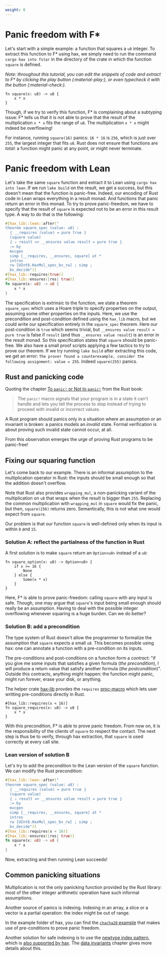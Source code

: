 ```yaml
---
weight: 0
---
```


# Panic freedom with F\*

Let's start with a simple example: a function that squares a `u8`
integer. To extract this function to F\* using hax, we simply need to
run the command `cargo hax into fstar` in the directory of the crate
in which the function `square` is defined.

*Note: throughout this tutorial, you can edit the snippets of code and
extract to F\* by clicking the play button (:material-play:), or even typecheck it with the button (:material-check:).*

```{.rust .playable }
fn square(x: u8) -> u8 {
    x * x
}
```

Though, if we try to verify this function, F\* is complaining about a
subtyping issue: F\* tells us that it is not able to prove that the
result of the multiplication `x * x` fits the range of `u8`. The
multiplication `x * x` might indeed be overflowing!

For instance, running `square(16)` panics: `16 * 16` is `256`, which
is just over `255`, the largest integer that fits `u8`. Rust does not
ensure that functions are *total*: a function might panic at any
point, or might never terminate.

# Panic freedom with Lean

Let's take the same `square` function and extract it to Lean using `cargo hax into lean`.
If we run `lake build` on the result, we get a success, but this doesn't mean that the function is 
panic-free. Indeed, our encoding of Rust code in Lean wraps everything in a result monad. And 
functions that panic return an error in this monad. To try to prove panic-freedom, we have to 
specify that the result of `square` is expected not to be an error in this result type. A way
to do that is the following:
```rust
#[hax_lib::lean::after("
theorem square_spec (value: u8) :
  ⦃ __requires (value) = pure true ⦄
  (square value)
  ⦃ ⇓ result => __ensures value result = pure true ⦄
  := by
  mvcgen
  simp [__requires, __ensures, square] at *
  intros
  rw [UInt8.HaxMul_spec_bv_rw] ; simp ;
  bv_decide")]
#[hax_lib::requires(true)]
#[hax_lib::ensures(|res| true)]
fn square(x: u8) -> u8 {
    x * x
}
```
The specification is extrinsic to the function, we state a theorem `square_spec` which uses a Hoare
triple to specify properties on the output, assuming some other properties on the inputs. Here,
we use the precondition and post-condition defined using the `hax_lib` macro, but we could write
our specification entirely in the `square_spec` theorem. Here our post-condition is `true` which seems
trivial, but `__ensures value result = pure true` is false if `result` (and thus `__ensures value result`) 
is an error in the result monad. So this specification states that `square` should be panic-free. We also 
have a small proof scripts applying a few tactics to try to prove our theorem. If we try running `lake build`
after extracting this code, we get an error: 
`The prover found a counterexample, consider the following assignment: value = 255`. Indeed `square(255)` 
panics.

## Rust and panicking code
Quoting the chapter [To `panic!` or Not to
`panic!`](https://doc.rust-lang.org/book/ch09-03-to-panic-or-not-to-panic.html)
from the Rust book:

> The `panic!` macro signals that your program is in a state it can't
> handle and lets you tell the process to stop instead of trying to
> proceed with invalid or incorrect values.

A Rust program should panics only in a situation where an assumption
or an invariant is broken: a panics models an *invalid* state. Formal
verification is about proving such invalid state cannot occur, at all.

From this observation emerges the urge of proving Rust programs to be
panic-free!

## Fixing our squaring function
Let's come back to our example. There is an informal assumption to the
multiplication operator in Rust: the inputs should be small enough so
that the addition doesn't overflow.

Note that Rust also provides `wrapping_mul`, a non-panicking variant
of the multiplication on `u8` that wraps when the result is bigger
than `255`. Replacing the common multiplication with `wrapping_mul` in
`square` would fix the panic, but then, `square(256)` returns zero.
Semantically, this is not what one would expect from `square`.

Our problem is that our function `square` is well-defined only when
its input is within `0` and `15`.

### Solution A: reflect the partialness of the function in Rust
A first solution is to make `square` return an `Option<u8>` instead of a `u8`:
``` {.rust .playable}
fn square_option(x: u8) -> Option<u8> {
    if x >= 16 {
        None
    } else {
        Some(x * x)
    }
}
```

Here, F\* is able to prove panic-freedom: calling `square` with any
input is safe. Though, one may argue that `square`'s input being small
enough should really be an assumption. Having to deal with the
possible integer overflowing whenever squaring is a huge burden. Can
we do better?

### Solution B: add a precondition
The type system of Rust doesn't allow the programmer to formalize the
assumption that `square` expects a small `u8`. This becomes
possible using hax: one can annotate a function with a pre-condition
on its inputs.

The pre-conditions and post-conditions on a function form a
*contract*: "if you give me some inputs that satisfies a given formula
(*the precondition*), I will produce a return value that satisfy
another formula (*the postcondition*)". Outside this contracts,
anything might happen: the function might panic, might run forever,
erase your disk, or anything.

The helper crate
[hax-lib](https://github.com/hacspec/hax/tree/main/hax-lib)
provdes the `requires`
[proc-macro](https://doc.rust-lang.org/reference/procedural-macros.html)
which lets user writting pre-conditions directly in Rust.

```{.rust .playable}
#[hax_lib::requires(x < 16)]
fn square_requires(x: u8) -> u8 {
    x * x
}
```

With this precondition, F\* is able to prove panic freedom. From now
on, it is the responsibility of the clients of `square` to respect the
contact. The next step is thus be to verify, through hax extraction,
that `square` is used correctly at every call site.

### Lean version of solution B
Let's try to add the precondition to the Lean version of the `square` function.
We can modify the Rust precondition:
```rust
#[hax_lib::lean::after("
theorem square_spec (value: u8) :
  ⦃ __requires (value) = pure true ⦄
  (square value)
  ⦃ ⇓ result => __ensures value result = pure true ⦄
  := by
  mvcgen
  simp [__requires, __ensures, square] at *
  intros
  rw [UInt8.HaxMul_spec_bv_rw] ; simp ;
  bv_decide")]
#[hax_lib::requires(x < 16)]
#[hax_lib::ensures(|res| true)]
fn square(x: u8) -> u8 {
    x * x
}
```
Now, extracting and then running Lean succeeds!

## Common panicking situations
Multiplication is not the only panicking function provided by the Rust
library: most of the other integer arithmetic operation have such
informal assumptions.

Another source of panics is indexing. Indexing in an array, a slice or
a vector is a partial operation: the index might be out of range.

In the example folder of hax, you can find the [`chacha20`
example](https://github.com/hacspec/hax/blob/main/examples/chacha20/src/lib.rs)
that makes use of pre-conditions to prove panic freedom.

Another solution for safe indexing is to use the [newtype index
pattern](https://matklad.github.io/2018/06/04/newtype-index-pattern.html),
which is [also supported by
hax](https://github.com/hacspec/hax/blob/d668de4d17e5ddee3a613068dc30b71353a9db4f/tests/attributes/src/lib.rs#L98-L126). The [data invariants](data-invariants.md#newtype-and-refinements) chapter gives more details about this.

